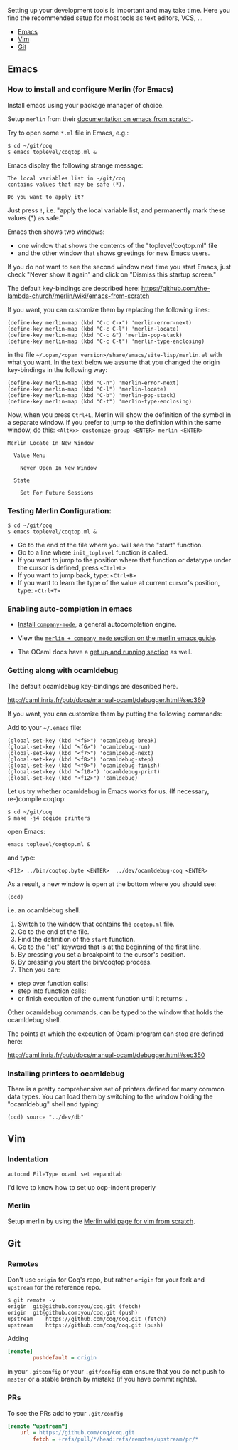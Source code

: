 Setting up your development tools is important and may take time.
Here you find the recommended setup for most tools as text editors, VCS, …

- [Emacs](#emacs)
- [Vim](#git)
- [Git](#git)

## Emacs

### How to install and configure Merlin (for Emacs)

Install emacs using your package manager of choice.

Setup `merlin` from their [documentation on emacs from scratch](https://github.com/ocaml/merlin/wiki/emacs-from-scratch).



Try to open some `*.ml` file in Emacs, e.g.:

```
$ cd ~/git/coq
$ emacs toplevel/coqtop.ml &
```

Emacs display the following strange message:

```
The local variables list in ~/git/coq
contains values that may be safe (*).

Do you want to apply it?
```

Just press `!`, i.e. "apply the local variable list, and permanently mark these
values (\*) as safe."

Emacs then shows two windows:
- one window that shows the contents of the "toplevel/coqtop.ml" file
- and the other window that shows greetings for new Emacs users.

If you do not want to see the second window next time you start Emacs, just
check "Never show it again" and click on "Dismiss this startup screen."

The default key-bindings are described here:
    https://github.com/the-lambda-church/merlin/wiki/emacs-from-scratch

If you want, you can customize them by replacing the following lines:

```elisp
(define-key merlin-map (kbd "C-c C-x") 'merlin-error-next)
(define-key merlin-map (kbd "C-c C-l") 'merlin-locate)
(define-key merlin-map (kbd "C-c &") 'merlin-pop-stack)
(define-key merlin-map (kbd "C-c C-t") 'merlin-type-enclosing)
```

in the file `~/.opam/<opam version>/share/emacs/site-lisp/merlin.el` with what you want.
In the text below we assume that you changed the origin key-bindings in the following way:

```elisp
(define-key merlin-map (kbd "C-n") 'merlin-error-next)
(define-key merlin-map (kbd "C-l") 'merlin-locate)
(define-key merlin-map (kbd "C-b") 'merlin-pop-stack)
(define-key merlin-map (kbd "C-t") 'merlin-type-enclosing)
```

Now, when you press `Ctrl+L`, Merlin will show the
definition of the symbol in a separate window.  If you prefer to jump to the
definition within the same window, do this:
`<Alt+x> customize-group <ENTER> merlin <ENTER>`

```
Merlin Locate In New Window

  Value Menu

    Never Open In New Window

  State

    Set For Future Sessions
```

### Testing Merlin Configuration:

```
$ cd ~/git/coq
$ emacs toplevel/coqtop.ml &
```

- Go to the end of the file where you will see the "start" function.
- Go to a line where `init_toplevel` function is called.
- If you want to jump to the position where that function or datatype under the cursor is defined, press `<Ctrl+L>`
- If you want to jump back, type: `<Ctrl+B>`
- If you want to learn the type of the value at current cursor's position, type: `<Ctrl+T>`


### Enabling auto-completion in emacs

- [Install `company-mode`](http://company-mode.github.io/), a general
  autocompletion engine.

- View the [`merlin + company mode` section on the merlin emacs guide](https://github.com/ocaml/merlin/wiki/emacs-from-scratch#company-mode).
- The OCaml docs have a [get up and running section](https://ocaml.org/learn/tutorials/get_up_and_running.html)
  as well.

### Getting along with ocamldebug

The default ocamldebug key-bindings are described here.

  http://caml.inria.fr/pub/docs/manual-ocaml/debugger.html#sec369

If you want, you can customize them by putting the following commands:

Add to your `~/.emacs` file:
```elisp
(global-set-key (kbd "<f5>") 'ocamldebug-break)
(global-set-key (kbd "<f6>") 'ocamldebug-run)
(global-set-key (kbd "<f7>") 'ocamldebug-next)
(global-set-key (kbd "<f8>") 'ocamldebug-step)
(global-set-key (kbd "<f9>") 'ocamldebug-finish)
(global-set-key (kbd "<f10>") 'ocamldebug-print)
(global-set-key (kbd "<f12>") 'camldebug)
```

Let us try whether ocamldebug in Emacs works for us.
(If necessary, re-)compile coqtop:

```
$ cd ~/git/coq
$ make -j4 coqide printers
```

open Emacs:

```
emacs toplevel/coqtop.ml &
```

and type:

```
<F12> ../bin/coqtop.byte <ENTER>  ../dev/ocamldebug-coq <ENTER>
```

As a result, a new window is open at the bottom where you should see:

```
(ocd)
```

i.e. an ocamldebug shell.

1. Switch to the window that contains the `coqtop.ml` file.
2. Go to the end of the file.
3. Find the definition of the `start` function.
4. Go to the "let" keyword that is at the beginning of the first line.
5. By pressing <F5> you set a breakpoint to the cursor's position.
6. By pressing <F6> you start the bin/coqtop process.
7. Then you can:
 - step over function calls: <F7>
 - step into function calls: <F8>
 - or finish execution of the current function until it returns: <F9>.

Other ocamldebug commands, can be typed to the window that holds the ocamldebug shell.

The points at which the execution of Ocaml program can stop are defined here:

  http://caml.inria.fr/pub/docs/manual-ocaml/debugger.html#sec350


### Installing printers to ocamldebug

There is a pretty comprehensive set of printers defined for many common data types.
You can load them by switching to the window holding the "ocamldebug" shell and typing:

```
(ocd) source "../dev/db"
```



## Vim

### Indentation

```vim
autocmd FileType ocaml set expandtab
```

I'd love to know how to set up ocp-indent properly

### Merlin

Setup merlin by using the [Merlin wiki page for vim from scratch](https://github.com/ocaml/merlin/wiki/vim-from-scratch).

## Git

### Remotes

Don't use `origin` for Coq's repo, but rather `origin` for your fork and `upstream` for the reference repo.
```
$ git remote -v
origin	git@github.com:you/coq.git (fetch)
origin	git@github.com:you/coq.git (push)
upstream	https://github.com/coq/coq.git (fetch)
upstream	https://github.com/coq/coq.git (push)
```

Adding

```ini
[remote]
        pushdefault = origin
```

in your `.gitconfig` or your `.git/config` can ensure that you do not push to `master` or a stable branch by mistake (if you have commit rights).

### PRs

To see the PRs add to your `.git/config`

```ini
[remote "upstream"]
	url = https://github.com/coq/coq.git
        fetch = +refs/pull/*/head:refs/remotes/upstream/pr/*
```




